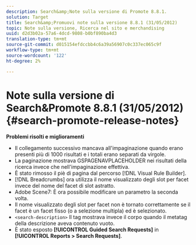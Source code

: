```yaml
---
description: Search&amp;Note sulla versione di Promote 8.8.1.
solution: Target
title: Search&amp;Promuovi note sulla versione 8.8.1 (31/05/2012)
topic: Note sulla versione, Ricerca nel sito e merchandising
uuid: d2d3b02a-57a6-4dcd-9808-b0bf890ba4d3
translation-type: tm+mt
source-git-commit: d015154efdccbb4c6a39a56907c0c337ec065c9f
workflow-type: tm+mt
source-wordcount: '122'
ht-degree: 2%

---
```



# Note sulla versione di Search&amp;Promote 8.8.1 (31/05/2012){#search-promote-release-notes}

**Problemi risolti e miglioramenti**

* Il collegamento successivo mancava all&#39;impaginazione quando erano presenti più di 1000 risultati e i totali erano separati da virgole.
* La paginazione mostrava GSPAGENAVPLACEHOLDER nei risultati della ricerca invece che nell&#39;impaginazione effettiva.
* È stato rimosso il piè di pagina dal percorso [!DNL Visual Rule Builder].
* [!DNL Breadcrumbs] ora utilizza il nome visualizzato degli slot per facet invece del nome del facet di slot astratto.
* Adobe Scene7: È ora possibile modificare un parametro la seconda volta.
* Il nome visualizzato degli slot per facet non è tornato correttamente se il facet è un facet fisso (o a selezione multipla) ed è selezionato.
* `<search-description>` Il tag mostrava invece il corpo quando il metatag della descrizione aveva contenuto vuoto.
* È stato esposto **[!UICONTROL Guided Search Requests]** in **[!UICONTROL Reports > Search Requests]**.

